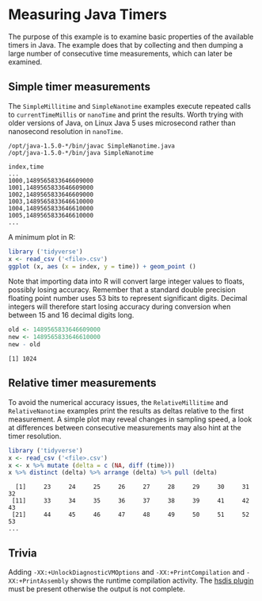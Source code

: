 # Measuring Java Timers

The purpose of this example is to examine basic properties of the available timers in Java.
The example does that by collecting and then dumping a large number of consecutive time measurements, which can later be examined.

## Simple timer measurements

The `SimpleMillitime` and `SimpleNanotime` examples execute repeated calls to `currentTimeMillis` or `nanoTime` and print the results.
Worth trying with older versions of Java, on Linux Java 5 uses microsecond rather than nanosecond resolution in `nanoTime`.

```shell
/opt/java-1.5.0-*/bin/javac SimpleNanotime.java
/opt/java-1.5.0-*/bin/java SimpleNanotime
```

```text
index,time
...
1000,1489565833646609000
1001,1489565833646609000
1002,1489565833646609000
1003,1489565833646610000
1004,1489565833646610000
1005,1489565833646610000
...
```

A minimum plot in R:

```r
library ('tidyverse')
x <- read_csv ('<file>.csv')
ggplot (x, aes (x = index, y = time)) + geom_point ()
```

Note that importing data into R will convert large integer values to floats, possibly losing accuracy.
Remember that a standard double precision floating point number uses 53 bits to represent significant digits.
Decimal integers will therefore start losing accuracy during conversion when between 15 and 16 decimal digits long.

```r
old <- 1489565833646609000
new <- 1489565833646610000
new - old
```

```text
[1] 1024
```

## Relative timer measurements

To avoid the numerical accuracy issues, the `RelativeMillitime` and `RelativeNanotime` examples print the results
as deltas relative to the first measurement. A simple plot may reveal changes in sampling speed, a look at
differences between consecutive measurements may also hint at the timer resolution.

```r
library ('tidyverse')
x <- read_csv ('<file>.csv')
x <- x %>% mutate (delta = c (NA, diff (time)))
x %>% distinct (delta) %>% arrange (delta) %>% pull (delta)
```

```text
  [1]     23     24     25     26     27     28     29     30     31     32
 [11]     33     34     35     36     37     38     39     41     42     43
 [21]     44     45     46     47     48     49     50     51     52     53
...
```

## Trivia

Adding `-XX:+UnlockDiagnosticVMOptions` and `-XX:+PrintCompilation` and `-XX:+PrintAssembly` shows the runtime compilation activity.
The [hsdis plugin](https://blogs.oracle.com/javamagazine/post/java-hotspot-hsdis-disassembler) must be present otherwise the output is not complete.
